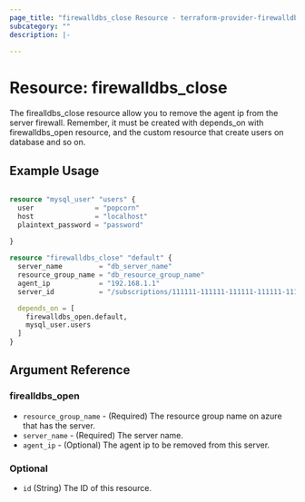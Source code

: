 ```yaml
---
page_title: "firewalldbs_close Resource - terraform-provider-firewalldbs"
subcategory: ""
description: |-
  
---
```


# Resource: firewalldbs_close 

The firealldbs_close resource allow you to remove the agent ip from the server firewall.
Remember, it must be created with depends_on with firewalldbs_open resource, and the custom resource that create users 
on database and so on.

## Example Usage

```terraform

resource "mysql_user" "users" {
  user               = "popcorn"
  host               = "localhost"
  plaintext_password = "password"
  
}

resource "firewalldbs_close" "default" {
  server_name         = "db_server_name"
  resource_group_name = "db_resource_group_name"
  agent_ip            = "192.168.1.1"
  server_id           = "/subscriptions/111111-111111-111111-111111-111111/resourceGroups/some-rg/providers/Microsoft.DBforMySQL/servers/some-server"

  depends_on = [
    firewalldbs_open.default,
    mysql_user.users
  ]
}
```


<!-- schema generated by tfplugindocs -->
## Argument Reference


### firealldbs_open

- `resource_group_name` - (Required) The resource group name on azure that has the server.
- `server_name` - (Required) The server name.
- `agent_ip` - (Optional) The agent ip to be removed from this server.


### Optional

- `id` (String) The ID of this resource.


